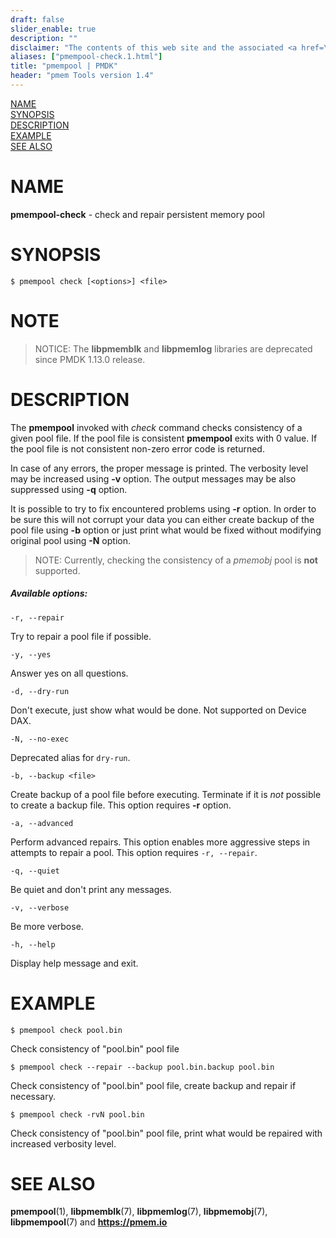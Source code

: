 ```yaml
---
draft: false
slider_enable: true
description: ""
disclaimer: "The contents of this web site and the associated <a href=\"https://github.com/pmem\">GitHub repositories</a> are BSD-licensed open source."
aliases: ["pmempool-check.1.html"]
title: "pmempool | PMDK"
header: "pmem Tools version 1.4"
---
```


[comment]: <> (SPDX-License-Identifier: BSD-3-Clause)
[comment]: <> (Copyright 2016-2023, Intel Corporation)

[comment]: <> (pmempool-check.1 -- man page for pmempool-check)

[NAME](#name)<br />
[SYNOPSIS](#synopsis)<br />
[DESCRIPTION](#description)<br />
[EXAMPLE](#example)<br />
[SEE ALSO](#see-also)<br />

# NAME #

**pmempool-check** - check and repair persistent memory pool

# SYNOPSIS #

```
$ pmempool check [<options>] <file>
```

# NOTE #

> NOTICE:
The **libpmemblk** and **libpmemlog** libraries are deprecated since PMDK 1.13.0 release.

# DESCRIPTION #

The **pmempool** invoked with *check* command checks consistency of a given pool file.
If the pool file is consistent **pmempool** exits with 0 value. If the
pool file is not consistent non-zero error code is returned.

In case of any errors, the proper message is printed. The verbosity level
may be increased using **-v** option. The output messages may be also suppressed using
**-q** option.

It is possible to try to fix encountered problems using **-r** option.
In order to be sure this will not corrupt your data you can either create backup of the
pool file using **-b** option or just print what would be fixed
without modifying original pool using **-N** option.

> NOTE:
Currently, checking the consistency of a *pmemobj* pool is **not** supported.

##### Available options: #####

`-r, --repair`

Try to repair a pool file if possible.

`-y, --yes`

Answer yes on all questions.

`-d, --dry-run`

Don't execute, just show what would be done. Not supported on Device DAX.

`-N, --no-exec`

Deprecated alias for `dry-run`.

`-b, --backup <file>`

Create backup of a pool file before executing. Terminate if it is *not*
possible to create a backup file. This option requires **-r** option.

`-a, --advanced`

Perform advanced repairs. This option enables more aggressive steps in attempts
to repair a pool. This option requires `-r, --repair`.

`-q, --quiet`

Be quiet and don't print any messages.

`-v, --verbose`

Be more verbose.

`-h, --help`

Display help message and exit.

# EXAMPLE #

```
$ pmempool check pool.bin
```

Check consistency of "pool.bin" pool file

```
$ pmempool check --repair --backup pool.bin.backup pool.bin
```

Check consistency of "pool.bin" pool file, create backup and repair
if necessary.

```
$ pmempool check -rvN pool.bin
```

Check consistency of "pool.bin" pool file, print what would be repaired with
increased verbosity level.

# SEE ALSO #

**pmempool**(1), **libpmemblk**(7), **libpmemlog**(7),
**libpmemobj**(7), **libpmempool**(7) and **<https://pmem.io>**
